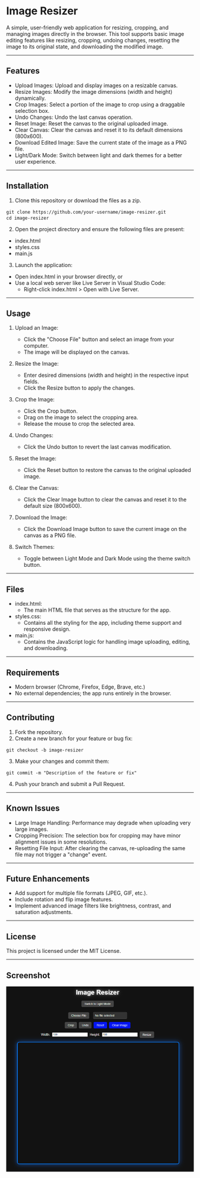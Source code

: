 # Image Resizer

A simple, user-friendly web application for resizing, cropping, and managing images directly in the browser. This tool supports basic image editing features like resizing, cropping, undoing changes, resetting the image to its original state, and downloading the modified image.

---

## Features

- Upload Images: Upload and display images on a resizable canvas.
- Resize Images: Modify the image dimensions (width and height) dynamically.
- Crop Images: Select a portion of the image to crop using a draggable selection box.
- Undo Changes: Undo the last canvas operation.
- Reset Image: Reset the canvas to the original uploaded image.
- Clear Canvas: Clear the canvas and reset it to its default dimensions (800x600).
- Download Edited Image: Save the current state of the image as a PNG file.
- Light/Dark Mode: Switch between light and dark themes for a better user experience.

---

## Installation

1. Clone this repository or download the files as a zip.

```
git clone https://github.com/your-username/image-resizer.git
cd image-resizer
```

2. Open the project directory and ensure the following files are present:

- index.html
- styles.css
- main.js

3. Launch the application:

- Open index.html in your browser directly, or
- Use a local web server like Live Server in Visual Studio Code:
  - Right-click index.html > Open with Live Server.

---

## Usage

1. Upload an Image:

   - Click the "Choose File" button and select an image from your computer.
   - The image will be displayed on the canvas.

2. Resize the Image:
   - Enter desired dimensions (width and height) in the respective input fields.
   - Click the Resize button to apply the changes.

3. Crop the Image:
   - Click the Crop button.
   - Drag on the image to select the cropping area.
   - Release the mouse to crop the selected area.

4. Undo Changes:

   - Click the Undo button to revert the last canvas modification.

5. Reset the Image:

   - Click the Reset button to restore the canvas to the original uploaded image.

6. Clear the Canvas:

   - Click the Clear Image button to clear the canvas and reset it to the default size (800x600).

7. Download the Image:

   - Click the Download Image button to save the current image on the canvas as a PNG file.

8. Switch Themes:

   - Toggle between Light Mode and Dark Mode using the theme switch button.

---

## Files
- index.html:
  - The main HTML file that serves as the structure for the app.
- styles.css:
  - Contains all the styling for the app, including theme support and responsive design.
- main.js:
  - Contains the JavaScript logic for handling image uploading, editing, and downloading.

---

## Requirements

- Modern browser (Chrome, Firefox, Edge, Brave, etc.)
- No external dependencies; the app runs entirely in the browser.

---

## Contributing

1. Fork the repository.
2. Create a new branch for your feature or bug fix:

```
git checkout -b image-resizer
```

3. Make your changes and commit them:

```
git commit -m "Description of the feature or fix"
```

4. Push your branch and submit a Pull Request.

---

## Known Issues
- Large Image Handling: Performance may degrade when uploading very large images.
- Cropping Precision: The selection box for cropping may have minor alignment issues in some resolutions.
- Resetting File Input: After clearing the canvas, re-uploading the same file may not trigger a "change" event.

---

## Future Enhancements
- Add support for multiple file formats (JPEG, GIF, etc.).
- Include rotation and flip image features.
- Implement advanced image filters like brightness, contrast, and saturation adjustments.

---

## License

This project is licensed under the MIT License.

---

## Screenshot

![alt text](image.png)